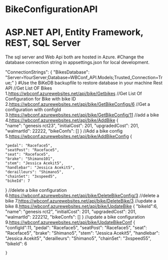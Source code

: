 # BikeConfigurationAPI
# ASP.NET API, Entity Framework, REST, SQL Server
The sql server and Web Api both are hosted in Azure. 
#Change the database connection string in appsettings.json for local development.

 "ConnectionStrings": {
    "BikesDatabase": "Server=YourServer;Database=WBConf_API.Models;Trusted_Connection=True;"
  }
#Use the BiKeDB backupfile to restore database in your machine
Rest API
//Get List OF Bikes
1.https://wbconf.azurewebsites.net/api/bike/Getbikes
//Get List Of Configuration for Bike with bike ID
2.https://wbconf.azurewebsites.net/api/bike/GetBikeConfigs/6
//Get a configuration  with configId
3.https://wbconf.azurewebsites.net/api/bike/GetBikeConfig/11
//add a bike
4.https://wbconf.azurewebsites.net/api/bike/AddBike
{	
        "name": "genesis rct23",
        "initialCost": 201,
        "upgradedCost": 201,
        "walmartId": 22222,
        "bikeConfs": []
}
//Add a bike config
5.https://wbconf.azurewebsites.net/api/bike/AddBikeConfig
{
   
    "pedal": "Raceface5",
    "seatPost": "Raceface5",
    "seat": "Raceface5",
    "brake": "Shimano101",
    "stem": "Jessica Acekit5",
    "handlebar": "Jessica Acekit5",
    "derailleurs": "Shimano5",
    "chainSet": "3xspeed5",
    "bikeId": 7
}
//delete a bike configuration
6.https://wbconf.azurewebsites.net/api/bike/DeleteBikeConfig/3
//delete a bike
7.https://wbconf.azurewebsites.net/api/bike/DeleteBike/3
//update a bike
8.https://wbconf.azurewebsites.net/api/bike/UpdateBike
{		     "bikeId":6,
        "name": "genesis rct2",
        "initialCost": 201,
        "upgradedCost": 201,
        "walmartId": 222212,
        "bikeConfs": []
}
//update a bike configuration
9.https://wbconf.azurewebsites.net/api/bike/UpdateBikeConf
{
    "configId":11,
    "pedal": "Raceface5",
    "seatPost": "Raceface5",
    "seat": "Raceface5",
    "brake": "Shimano5",
    "stem": "Jessica Acekit5",
    "handlebar": "Jessica Acekit5",
    "derailleurs": "Shimano5",
    "chainSet": "3xspeed55",
    "bikeId": 6
    
    }
    
